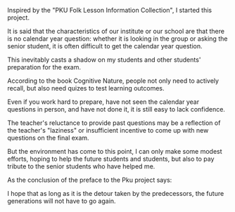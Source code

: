 Inspired by the "PKU Folk Lesson Information Collection", I started this project.

It is said that the characteristics of our institute or our school are that there is no calendar year question: whether it is looking in the group or asking the senior student, it is often difficult to get the calendar year question.

This inevitably casts a shadow on my students and other students' preparation for the exam.

According to the book Cognitive Nature, people not only need to actively recall, but also need quizes to test learning outcomes.

Even if you work hard to prepare, have not seen the calendar year questions in person, and have not done it, it is still easy to lack confidence.

The teacher's reluctance to provide past questions may be a reflection of the teacher's "laziness" or insufficient incentive to come up with new questions on the final exam.

But the environment has come to this point, I can only make some modest efforts, hoping to help the future students and students, but also to pay tribute to the senior students who have helped me.

As the conclusion of the preface to the Pku project says:

I hope that as long as it is the detour taken by the predecessors, the future generations will not have to go again.

